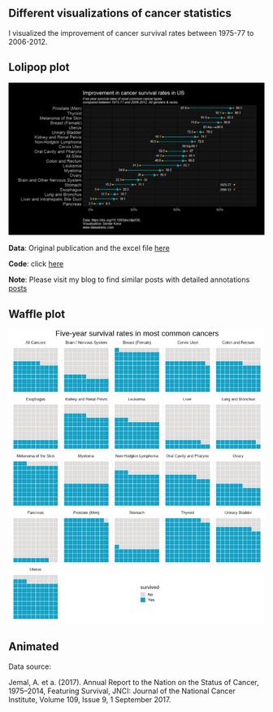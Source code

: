 ## Different visualizations of cancer statistics 

I visualized the improvement of cancer survival rates between 1975-77 to 2006-2012.

## Lolipop plot

<p align="center">
  <img src="images/plot_cancer_survival_stats.png">
</p>

**Data**: Original publication and the excel file [here](data)

**Code**: click [here](code/cancer_survival_stats.Rmd)

**Note**: Please visit my blog to find similar posts with detailed annotations [posts](https://www.dataatomic.com)

## Waffle plot

<p align="center">
  <img src="images/plot_cancer_survival_waffle.png">
</p>

## Animated

Data source:

Jemal, A. et a. (2017). Annual Report to the Nation on the Status of Cancer, 1975–2014, Featuring Survival, JNCI: Journal of the National Cancer Institute, Volume 109, Issue 9, 1 September 2017.

